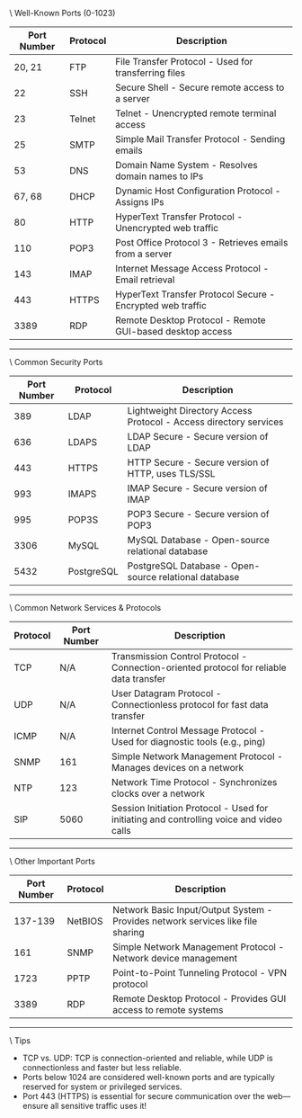 \ Well-Known Ports (0-1023)

| Port Number | Protocol     | Description                                               |
|-------------|--------------|-----------------------------------------------------------|
| 20, 21      | FTP          | File Transfer Protocol - Used for transferring files      |
| 22          | SSH          | Secure Shell - Secure remote access to a server           |
| 23          | Telnet       | Telnet - Unencrypted remote terminal access              |
| 25          | SMTP         | Simple Mail Transfer Protocol - Sending emails           |
| 53          | DNS          | Domain Name System - Resolves domain names to IPs         |
| 67, 68      | DHCP         | Dynamic Host Configuration Protocol - Assigns IPs         |
| 80          | HTTP         | HyperText Transfer Protocol - Unencrypted web traffic     |
| 110         | POP3         | Post Office Protocol 3 - Retrieves emails from a server  |
| 143         | IMAP         | Internet Message Access Protocol - Email retrieval        |
| 443         | HTTPS        | HyperText Transfer Protocol Secure - Encrypted web traffic|
| 3389        | RDP          | Remote Desktop Protocol - Remote GUI-based desktop access |

---

\ Common Security Ports

| Port Number | Protocol     | Description                                               |
|-------------|--------------|-----------------------------------------------------------|
| 389         | LDAP         | Lightweight Directory Access Protocol - Access directory services |
| 636         | LDAPS        | LDAP Secure - Secure version of LDAP                      |
| 443         | HTTPS        | HTTP Secure - Secure version of HTTP, uses TLS/SSL         |
| 993         | IMAPS        | IMAP Secure - Secure version of IMAP                       |
| 995         | POP3S        | POP3 Secure - Secure version of POP3                       |
| 3306        | MySQL        | MySQL Database - Open-source relational database           |
| 5432        | PostgreSQL   | PostgreSQL Database - Open-source relational database      |

---

\ Common Network Services & Protocols

| Protocol    | Port Number | Description                                               |
|-------------|-------------|-----------------------------------------------------------|
| TCP         | N/A         | Transmission Control Protocol - Connection-oriented protocol for reliable data transfer |
| UDP         | N/A         | User Datagram Protocol - Connectionless protocol for fast data transfer |
| ICMP        | N/A         | Internet Control Message Protocol - Used for diagnostic tools (e.g., ping) |
| SNMP        | 161         | Simple Network Management Protocol - Manages devices on a network |
| NTP         | 123         | Network Time Protocol - Synchronizes clocks over a network |
| SIP         | 5060        | Session Initiation Protocol - Used for initiating and controlling voice and video calls |

---

\ Other Important Ports

| Port Number | Protocol     | Description                                               |
|-------------|--------------|-----------------------------------------------------------|
| 137-139     | NetBIOS      | Network Basic Input/Output System - Provides network services like file sharing |
| 161         | SNMP         | Simple Network Management Protocol - Network device management |
| 1723        | PPTP         | Point-to-Point Tunneling Protocol - VPN protocol           |
| 3389        | RDP          | Remote Desktop Protocol - Provides GUI access to remote systems |

---

\ Tips

- TCP vs. UDP: TCP is connection-oriented and reliable, while UDP is connectionless and faster but less reliable.
- Ports below 1024 are considered well-known ports and are typically reserved for system or privileged services.
- Port 443 (HTTPS) is essential for secure communication over the web—ensure all sensitive traffic uses it!
